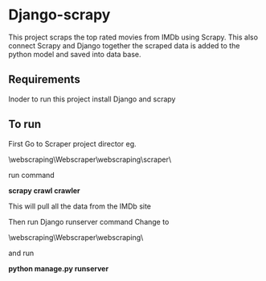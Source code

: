 # Django-scrapy
This project scraps the top rated movies from IMDb using Scrapy.
This also connect Scrapy and Django together
the scraped data is added to the python model and saved into data base.

## Requirements
Inoder to run this project install
Django and scrapy 

## To run 
First Go to Scraper project director 
eg.

\webscraping\Webscraper\webscraping\scraper\

run command 

**scrapy crawl crawler**

This will pull all the data from the IMDb site

Then run Django runserver command
Change to 

\webscraping\Webscraper\webscraping\

and run 

**python manage.py runserver**

